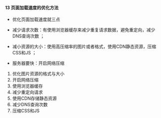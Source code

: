    #### 13 页面加载速度的优化方法 

   * 优化页面加载速度就三点 

   * 减少请求次数：有使用浏览器缓存来减少重复请求数据，避免重定向，减少DNS查询次数 ； 
   * 减小资源的大小：使用高压缩率的图片或者格式，使用CDN静态资源，压缩CSS和JS ； 
   * 服务器要快：开启网络压缩

   1. 优化图片资源的格式与大小 
   2. 开启网络压缩 
   3. 使用浏览器缓存 
   4. 减少重定向请求 
   5. 使用CDN存储静态资源 
   6. 减少DNS查询次数 
   7. 压缩CSS和JS 
